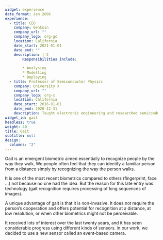 ```yaml
---
widget: experience
date_format: Jan 2006
experience:
  - title: CEO
    company: GenCoin
    company_url: ""
    company_logo: org-gc
    location: California
    date_start: 2021-01-01
    date_end: ""
    description: |-2
        Responsibilities include:
        
        * Analysing
        * Modelling
        * Deploying
  - title: Professor of Semiconductor Physics
    company: University X
    company_url: ""
    company_logo: org-x
    location: California
    date_start: 2016-01-01
    date_end: 2020-12-31
    description: Taught electronic engineering and researched semiconductor physics.
widget_id: gait
headless: true
weight: 40
title: Gait
subtitle: null
design:
  columns: "2"
---
```

Gait is an emergent biometric aimed essentially to recognize people by the way they walk, We people often feel that they can identify a familiar person from a distance simply by recognizing the way the person walks.

It is one of the most recent biometrics compared to others (fingerprint, face …) not because no one had the idea. But the reason for this late entry was technology (gait recognition requires processing of long sequences of images).

A unique advantage of gait is that it is non-invasive. It does not require the person’s cooperation and offers potential for recognition at a distance, at low resolution, or when other biometrics might not be perceivable.

It received lots of interest over the last twenty years, and it has seen considerable progress using different kinds of sensors. In our work, we decided to use a new sensor called an event-based camera.

